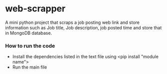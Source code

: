 # web-scrapper

A mini python project that scraps a job posting web link and store information such as Job title, Job description, job posted time and store that in MongoDB database.

### How to run the code
- Install the dependencies listed in the text file using <pip install "module name">
- Run the main file <pip install main.py>
